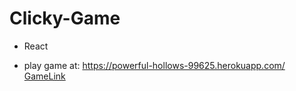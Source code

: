 # Clicky-Game
* React 

* play game at: https://powerful-hollows-99625.herokuapp.com/
[GameLink](https://powerful-hollows-99625.herokuapp.com/)